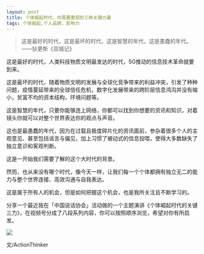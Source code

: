 ```yaml
---
layout: post
title: 个体崛起时代，你需要重视的三种关键力量
tags: 个体崛起,个人品牌，影响力
---
```


> 这是最好的时代，这是最坏的时代。这是智慧的年代，这是愚蠢的年代。——狄更斯《双城记》

这是最好的时代，人类科技物质文明最发达的时代，5G推动的信息技术革命就要到来。

这是最坏的时代，随着物质文明的发展与全球化竞争带来的利益冲突，引发了种种问题，疫情蔓延带来的全球信任危机，数字化发展带来的跨阶层信息鸿沟并没有缩小，贫富不均的资本结构，环境问题等。

这是智慧的年代，只要你能够连上网络，你都可以找到你想要的资讯和知识，对着镜头你就可以对整个世界表达你的观点与声音。

这也是最愚蠢的年代，因为在过载且极度碎片化的资讯面前，参杂着很多个人的主观意见、甚至包括谣言与偏见，加上习惯了被动式的信息投喂，使得大多数缺失了独立意识和客观判断。

这是一开始我们需要了解的这个大时代的背景。

然而，也从来没有哪个时代，像今天一样，让我们每一个个体都拥有独立无二的能力与整个世界连接、高效沟通与自我表达。

这是属于所有人的机会，但是如何把握这个机会，也是我所关注且不断学习的。

分享一个最近我在「中国说话协会」活动做的一个主题演讲《个体崛起时代的关键三力》，在视频号分成了八段系列内容，你可以按照顺序浏览，希望对你有所启发。

![](https://tva1.sinaimg.cn/large/007S8ZIlly1gghz52jkccj30ry0z0k3d.jpg)

文/ActionThinker

